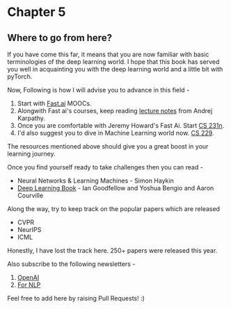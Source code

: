 # Chapter 5
## Where to go from here?

If you have come this far, it means that you are now familiar with basic terminologies of the deep learning world. I hope that this book has served you well in acquainting you with the deep learning world and a little bit with pyTorch.

Now, Following is how I will advise you to advance in this field - 

1. Start with [Fast.ai](https://www.fast.ai/) MOOCs.
2. Alongwith Fast ai's courses, keep reading [lecture notes](http://cs231n.github.io/) from Andrej Karpathy.
3. Once you are comfortable with Jeremy Howard's Fast Ai. Start [CS 231n](https://www.youtube.com/watch?v=NfnWJUyUJYU&list=PLkt2uSq6rBVctENoVBg1TpCC7OQi31AlC).
4. I'd also suggest you to dive in Machine Learning world now. [CS 229](https://www.youtube.com/watch?v=UzxYlbK2c7E&list=PLA89DCFA6ADACE599).

The resources mentioned above should give you a great boost in your learning journey.

Once you find yourself ready to take challenges then you can read - 
- Neural Networks & Learning Machines - Simon Haykin
- [Deep Learning Book](https://www.deeplearningbook.org/) - Ian Goodfellow and Yoshua Bengio and Aaron Courville

Along the way, try to keep track on the popular papers which are released 
- CVPR
- NeurIPS
- ICML 

Honestly, I have lost the track here. 250+ papers were released this year. 

Also subscribe to the following newsletters - 
1. [OpenAI](https://openai.com/blog/) 
2. [For NLP](http://ruder.io/)

Feel free to add here by raising Pull Requests! :) 